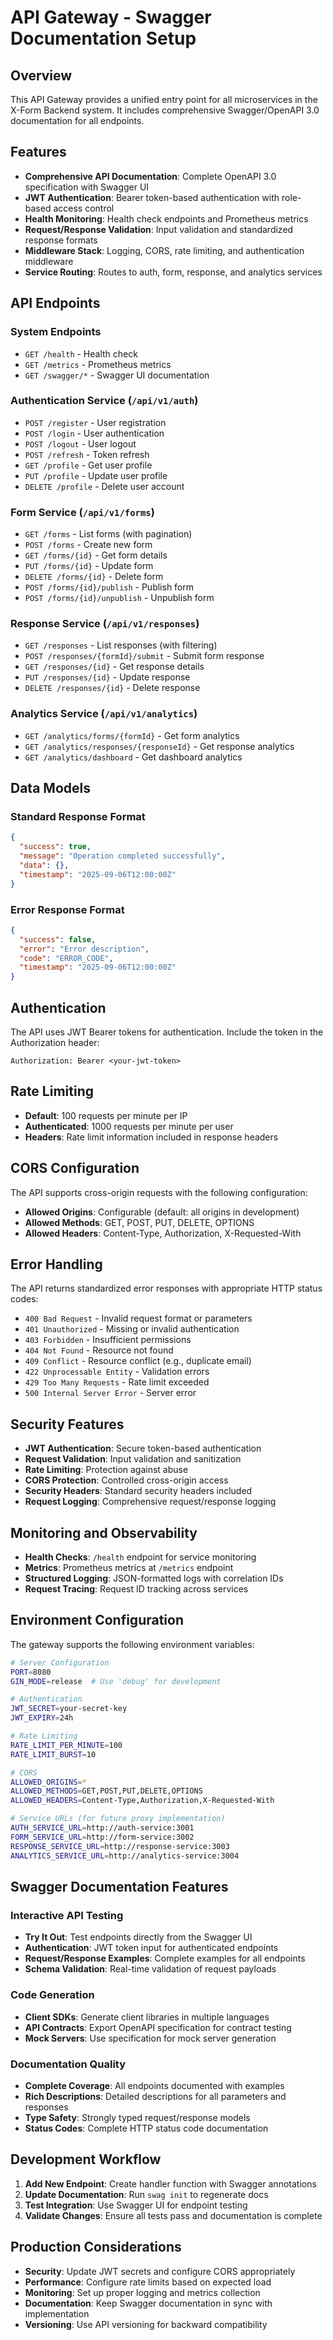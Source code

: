 # API Gateway - Swagger Documentation Setup

## Overview

This API Gateway provides a unified entry point for all microservices in the X-Form Backend system. It includes comprehensive Swagger/OpenAPI 3.0 documentation for all endpoints.

## Features

- **Comprehensive API Documentation**: Complete OpenAPI 3.0 specification with Swagger UI
- **JWT Authentication**: Bearer token-based authentication with role-based access control
- **Health Monitoring**: Health check endpoints and Prometheus metrics
- **Request/Response Validation**: Input validation and standardized response formats
- **Middleware Stack**: Logging, CORS, rate limiting, and authentication middleware
- **Service Routing**: Routes to auth, form, response, and analytics services

## API Endpoints

### System Endpoints
- `GET /health` - Health check
- `GET /metrics` - Prometheus metrics
- `GET /swagger/*` - Swagger UI documentation

### Authentication Service (`/api/v1/auth`)
- `POST /register` - User registration
- `POST /login` - User authentication
- `POST /logout` - User logout
- `POST /refresh` - Token refresh
- `GET /profile` - Get user profile
- `PUT /profile` - Update user profile
- `DELETE /profile` - Delete user account

### Form Service (`/api/v1/forms`)
- `GET /forms` - List forms (with pagination)
- `POST /forms` - Create new form
- `GET /forms/{id}` - Get form details
- `PUT /forms/{id}` - Update form
- `DELETE /forms/{id}` - Delete form
- `POST /forms/{id}/publish` - Publish form
- `POST /forms/{id}/unpublish` - Unpublish form

### Response Service (`/api/v1/responses`)
- `GET /responses` - List responses (with filtering)
- `POST /responses/{formId}/submit` - Submit form response
- `GET /responses/{id}` - Get response details
- `PUT /responses/{id}` - Update response
- `DELETE /responses/{id}` - Delete response

### Analytics Service (`/api/v1/analytics`)
- `GET /analytics/forms/{formId}` - Get form analytics
- `GET /analytics/responses/{responseId}` - Get response analytics
- `GET /analytics/dashboard` - Get dashboard analytics

## Data Models

### Standard Response Format
```json
{
  "success": true,
  "message": "Operation completed successfully",
  "data": {},
  "timestamp": "2025-09-06T12:00:00Z"
}
```

### Error Response Format
```json
{
  "success": false,
  "error": "Error description",
  "code": "ERROR_CODE",
  "timestamp": "2025-09-06T12:00:00Z"
}
```

## Authentication

The API uses JWT Bearer tokens for authentication. Include the token in the Authorization header:

```
Authorization: Bearer <your-jwt-token>
```

## Rate Limiting

- **Default**: 100 requests per minute per IP
- **Authenticated**: 1000 requests per minute per user
- **Headers**: Rate limit information included in response headers

## CORS Configuration

The API supports cross-origin requests with the following configuration:
- **Allowed Origins**: Configurable (default: all origins in development)
- **Allowed Methods**: GET, POST, PUT, DELETE, OPTIONS
- **Allowed Headers**: Content-Type, Authorization, X-Requested-With

## Error Handling

The API returns standardized error responses with appropriate HTTP status codes:

- `400 Bad Request` - Invalid request format or parameters
- `401 Unauthorized` - Missing or invalid authentication
- `403 Forbidden` - Insufficient permissions
- `404 Not Found` - Resource not found
- `409 Conflict` - Resource conflict (e.g., duplicate email)
- `422 Unprocessable Entity` - Validation errors
- `429 Too Many Requests` - Rate limit exceeded
- `500 Internal Server Error` - Server error

## Security Features

- **JWT Authentication**: Secure token-based authentication
- **Request Validation**: Input validation and sanitization
- **Rate Limiting**: Protection against abuse
- **CORS Protection**: Controlled cross-origin access
- **Security Headers**: Standard security headers included
- **Request Logging**: Comprehensive request/response logging

## Monitoring and Observability

- **Health Checks**: `/health` endpoint for service monitoring
- **Metrics**: Prometheus metrics at `/metrics` endpoint
- **Structured Logging**: JSON-formatted logs with correlation IDs
- **Request Tracing**: Request ID tracking across services

## Environment Configuration

The gateway supports the following environment variables:

```bash
# Server Configuration
PORT=8080
GIN_MODE=release  # Use 'debug' for development

# Authentication
JWT_SECRET=your-secret-key
JWT_EXPIRY=24h

# Rate Limiting
RATE_LIMIT_PER_MINUTE=100
RATE_LIMIT_BURST=10

# CORS
ALLOWED_ORIGINS=*
ALLOWED_METHODS=GET,POST,PUT,DELETE,OPTIONS
ALLOWED_HEADERS=Content-Type,Authorization,X-Requested-With

# Service URLs (for future proxy implementation)
AUTH_SERVICE_URL=http://auth-service:3001
FORM_SERVICE_URL=http://form-service:3002
RESPONSE_SERVICE_URL=http://response-service:3003
ANALYTICS_SERVICE_URL=http://analytics-service:3004
```

## Swagger Documentation Features

### Interactive API Testing
- **Try It Out**: Test endpoints directly from the Swagger UI
- **Authentication**: JWT token input for authenticated endpoints
- **Request/Response Examples**: Complete examples for all endpoints
- **Schema Validation**: Real-time validation of request payloads

### Code Generation
- **Client SDKs**: Generate client libraries in multiple languages
- **API Contracts**: Export OpenAPI specification for contract testing
- **Mock Servers**: Use specification for mock server generation

### Documentation Quality
- **Complete Coverage**: All endpoints documented with examples
- **Rich Descriptions**: Detailed descriptions for all parameters and responses
- **Type Safety**: Strongly typed request/response models
- **Status Codes**: Complete HTTP status code documentation

## Development Workflow

1. **Add New Endpoint**: Create handler function with Swagger annotations
2. **Update Documentation**: Run `swag init` to regenerate docs
3. **Test Integration**: Use Swagger UI for endpoint testing
4. **Validate Changes**: Ensure all tests pass and documentation is complete

## Production Considerations

- **Security**: Update JWT secrets and configure CORS appropriately
- **Performance**: Configure rate limits based on expected load
- **Monitoring**: Set up proper logging and metrics collection
- **Documentation**: Keep Swagger documentation in sync with implementation
- **Versioning**: Use API versioning for backward compatibility
